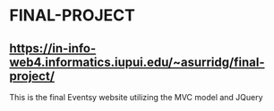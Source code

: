 # FINAL-PROJECT

## https://in-info-web4.informatics.iupui.edu/~asurridg/final-project/

This is the final Eventsy website utilizing the MVC model and JQuery
